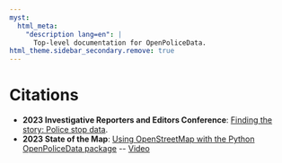 ```yaml
---
myst:
  html_meta:
    "description lang=en": |
      Top-level documentation for OpenPoliceData.
html_theme.sidebar_secondary.remove: true
---
```


# Citations
- **2023 Investigative Reporters and Editors Conference**: [Finding the story: Police stop data](https://schedules.ire.org/ire-2023/index.html#2250).
- **2023 State of the Map**: [Using OpenStreetMap with the Python OpenPoliceData package](https://2023.stateofthemap.us/schedule/) -- [Video](https://www.youtube.com/watch?v=E26MK_nz03w)